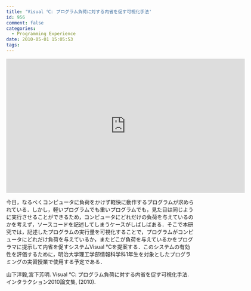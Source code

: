 ```yaml
---
title: 'Visual ℃: プログラム負荷に対する内省を促す可視化手法'
id: 956
comment: false
categories:
  - Programming Experience
date: 2010-05-01 15:05:53
tags:
---
```



<iframe width="640" height="360" src="https://www.youtube.com/embed/T3IcMwu41GI?feature=player_embedded" frameborder="0" allowfullscreen></iframe>


今日，なるべくコンピュータに負荷をかけず軽快に動作するプログラムが求められている．しかし，軽いプログラムでも重いプログラムでも，見た目は同じように実行させることができるため，コンピュータにどれだけの負荷を与えているのかを考えず，ソースコードを記述してしまうケースがしばしばある．そこで本研究では，記述したプログラムの実行量を可視化することで，プログラムがコンピュータにどれだけ負荷を与えているか，またどこが負荷を与えているかをプログラマに提示して内省を促すシステムVisual ℃を提案する．このシステムの有効性を評価するために，明治大学理工学部情報科学科1年生を対象としたプログラミングの実習授業で使用する予定である．

山下洋毅,宮下芳明. Visual ℃: プログラム負荷に対する内省を促す可視化手法. インタラクション2010論文集, (2010).
